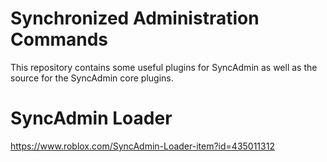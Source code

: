 # Synchronized Administration Commands
This repository contains some useful plugins for SyncAdmin as well as the source for the SyncAdmin core plugins.

# SyncAdmin Loader
https://www.roblox.com/SyncAdmin-Loader-item?id=435011312
